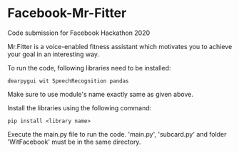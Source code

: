 # Facebook-Mr-Fitter
Code submission for Facebook Hackathon 2020

Mr.Fitter is a voice-enabled fitness assistant which motivates you to achieve your goal in an interesting way.

To run the code, following libraries need to be installed:
```
dearpygui wit SpeechRecognition pandas
```
Make sure to use module's name exactly same as given above.

Install the libraries using the following command:
```
pip install <library name>
```

Execute the main.py file to run the code.
'main.py', 'subcard.py' and folder 'WitFacebook' must be in the same directory.
